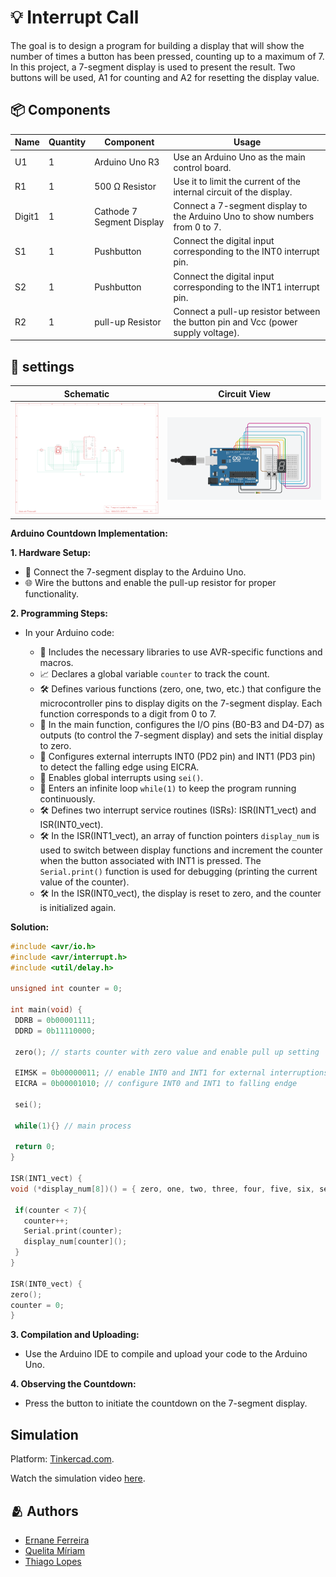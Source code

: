 # 💡 Interrupt Call

The goal is to design a program for building a display that will show the number of times a button has been pressed, counting up to a maximum of 7. In this project, a 7-segment display is used to present the result. Two buttons will be used, A1 for counting and A2 for resetting the display value.

## 📦 Components
|Name  |Quantity|Component                  | Usage                   |
|------|--------|---------------------------|-------------------------|
|U1    |1       | Arduino Uno R3            |Use an Arduino Uno as the main control board.|
|R1    |1       | 500 Ω Resistor            |Use it to limit the current of the internal circuit of the display.|
|Digit1|1       | Cathode 7 Segment Display |Connect a 7-segment display to the Arduino Uno to show numbers from 0 to 7.|
|S1    |1       | Pushbutton                |Connect the digital input corresponding to the INT0 interrupt pin.|
|S2    |1       | Pushbutton                |Connect the digital input corresponding to the INT1 interrupt pin.|
|R2    |1       | pull-up Resistor          |Connect a pull-up resistor between the button pin and Vcc (power supply voltage).|

## 🤖 settings
| Schematic  | Circuit View |
|:----------:|:------------:|
|![7 segments counter display schematic](./assets/imgs/schematic-view.png)|![7 segments counter display circuit view](./assets/imgs/circuit-view.png)|

**Arduino Countdown Implementation:**

**1. Hardware Setup:**
  - 🧩 Connect the 7-segment display to the Arduino Uno.
  - 🌐 Wire the buttons and enable the pull-up resistor for proper functionality.

**2. Programming Steps:**
  - In your Arduino code:
    
    - 📌 Includes the necessary libraries to use AVR-specific functions and macros.
    - 📈 Declares a global variable `counter` to track the count.
    - 🛠️ Defines various functions (zero, one, two, etc.) that configure the microcontroller pins to display digits on the 7-segment display. Each function corresponds to a digit from 0 to 7.
    - 🏁 In the main function, configures the I/O pins (B0-B3 and D4-D7) as outputs (to control the 7-segment display) and sets the initial display to zero.
    - 🧩 Configures external interrupts INT0 (PD2 pin) and INT1 (PD3 pin) to detect the falling edge using EICRA.
    - 🚨 Enables global interrupts using `sei()`.
    - 🔁 Enters an infinite loop `while(1)` to keep the program running continuously.
    - 🛠️ Defines two interrupt service routines (ISRs): ISR(INT1_vect) and ISR(INT0_vect).
    - 🛠️ In the ISR(INT1_vect), an array of function pointers `display_num` is used to switch between display functions and increment the counter when the button associated with INT1 is pressed. The `Serial.print()` function is used for debugging (printing the current value of the counter).
    - 🛠️ In the ISR(INT0_vect), the display is reset to zero, and the counter is initialized again.

   **Solution:**
   ```c
  #include <avr/io.h>
  #include <avr/interrupt.h>
  #include <util/delay.h>
  
  unsigned int counter = 0;
  
  int main(void) {
    DDRB = 0b00001111;
    DDRD = 0b11110000;
    
    zero(); // starts counter with zero value and enable pull up setting
  
    EIMSK = 0b00000011; // enable INT0 and INT1 for external interruptions
    EICRA = 0b00001010; // configure INT0 and INT1 to falling endge
    
    sei();
    
    while(1){} // main process
    
    return 0;
  }
  
  ISR(INT1_vect) {
   void (*display_num[8])() = { zero, one, two, three, four, five, six, seven };
  
    if(counter < 7){
      counter++;
      Serial.print(counter);
      display_num[counter]();  
    }
  }
  
  ISR(INT0_vect) {
   zero();
   counter = 0;
  }
  ```

**3. Compilation and Uploading:**
   - Use the Arduino IDE to compile and upload your code to the Arduino Uno.

**4. Observing the Countdown:**
   - Press the button to initiate the countdown on the 7-segment display.

## Simulation

Platform: [Tinkercad.com](https://www.tinkercad.com/).

Watch the simulation video [here](https://youtu.be/FDYVAo9zPQs).

## 🫂 Authors

- [Ernane Ferreira](https://github.com/ernanej)
- [Quelita Míriam](https://github.com/quelita2)
- [Thiago Lopes](https://github.com/thiagonasmto)
